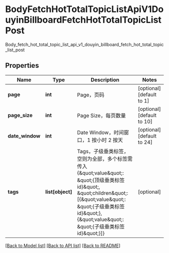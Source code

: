 # BodyFetchHotTotalTopicListApiV1DouyinBillboardFetchHotTotalTopicListPost

Body_fetch_hot_total_topic_list_api_v1_douyin_billboard_fetch_hot_total_topic_list_post
## Properties
Name | Type | Description | Notes
------------ | ------------- | ------------- | -------------
**page** | **int** | Page，页码 | [optional] [default to 1]
**page_size** | **int** | Page Size，每页数量 | [optional] [default to 10]
**date_window** | **int** | Date Window，时间窗口，1 按小时 2 按天 | [optional] [default to 24]
**tags** | **list[object]** | Tags，子级垂类标签，空则为全部，多个标签需传入{\&quot;value\&quot;: \&quot;{顶级垂类标签id}\&quot;, \&quot;children\&quot;: [{\&quot;value\&quot;: \&quot;{子级垂类标签id}\&quot;}, {\&quot;value\&quot;: \&quot;{子级垂类标签id}\&quot;}]} | [optional] 

[[Back to Model list]](../README.md#documentation-for-models) [[Back to API list]](../README.md#documentation-for-api-endpoints) [[Back to README]](../README.md)


